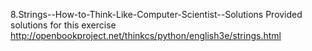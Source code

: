 8.Strings--How-to-Think-Like-Computer-Scientist--Solutions
Provided solutions for this exercise
http://openbookproject.net/thinkcs/python/english3e/strings.html
